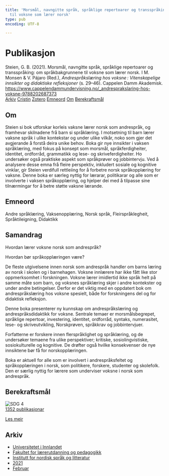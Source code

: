 ```yaml
---
title: 'Morsmål, navngitte språk, språklige repertoarer og transspråking: om språkbakgrunnene
  til voksne som lærer norsk'
type: pub
encoding: UTF-8

---
```

<h1>Publikasjon</h1>
<article id="csl-bib-container-45ZI4C9A" class="csl-bib-container">
  <div class="csl-bib-body"> <div class="csl-entry">Steien, G. B. (2021). Morsmål, navngitte språk, språklige repertoarer og transspråking: om språkbakgrunnene til voksne som lærer norsk. I M. Monsen &#38; V. Pájaro (Red.), <i>Andrespråkslæring hos voksne : Vitenskapelige innsikter og didaktiske refleksjoner</i> (s. 29–46). Cappelen Damm Akademisk. <a href="https://www.cappelendammundervisning.no/_andresprakslaring-hos-voksne-9788202687373">https://www.cappelendammundervisning.no/_andresprakslaring-hos-voksne-9788202687373</a></div> </div>
  <div class="csl-bib-buttons">
    <a href="#taxonomy-article-45ZI4C9A" alt="archive" class="csl-bib-button">Arkiv</a>
    <a href="https://app.cristin.no/results/show.jsf?id=1894201" alt="Cristin" class="csl-bib-button">Cristin</a>
    <a href="http://zotero.org/groups/5881554/items/45ZI4C9A" alt="Zotero" class="csl-bib-button">Zotero</a>
    <a href="#keywords-article-45ZI4C9A" alt="keywords" class="csl-bib-button">Emneord</a>
    <a href="#about-article-45ZI4C9A" alt="about_pub" class="csl-bib-button">Om</a>
    <a href="#sdg-article-45ZI4C9A" alt="sdg" class="csl-bib-button">Berekraftsmål</a>
  </div>
  <div id="csl-bib-meta-container-45ZI4C9A"></div>
</article>
<div id="csl-bib-meta-45ZI4C9A" class="csl-bib-meta">
  <article id="about-article-45ZI4C9A" class="about_pub-article">
    <h1>Om</h1>
    Steien si bok utforskar korleis vaksne lærer norsk som andrespråk, og framhevar skilnadene frå barn si språklæring. I motsetning til barn lærer vaksne språk i ulike kontekstar og under ulike vilkår, noko som gjer det avgjerande å forstå deira unike behov. Boka gir nye innsikter i vaksen språklæring, med fokus på konsept som morsmål, språkferdigheiter, identitet, ordforråd, grammatikk og lese- og skriveferdigheiter. Ho undersøker også praktiske aspekt som språkprøver og jobbintervju. Ved å analysere desse emna frå fleire perspektiv, inkludert sosiale og kognitive vinklar, gir Steien verdifull rettleiing for å forbetre norsk språkopplæring for vaksne. Denne boka er særleg nyttig for lærarar, politikarar og alle som er involverte i vaksen språkopplæring, og hjelper dei med å tilpasse sine tilnærmingar for å betre støtte vaksne lærande.
  </article>
  <article id="keywords-article-45ZI4C9A" class="keywords-article">
    <h1>Emneord</h1>
    Andre språklæring, Vaksenopplæring, Norsk språk, Fleirspråklegheit, Språktileigning, Didaktikk
  </article>
  <article id="abstract-article-45ZI4C9A" class="abstract-article">
    <h1>Samandrag</h1>
    Hvordan lærer voksne norsk som andrespråk? 
 
Hvordan bør språkopplæringen være? 
 
De fleste utgivelsene innen norsk som andrespråk handler om barns læring av norsk i skolen og i barnehagen. Voksne innlærere har ikke fått like stor oppmerksomhet i forskningen. Voksne lærer imidlertid ikke språk helt på samme måte som barn, og voksnes språklæring skjer i andre kontekster og under andre betingelser. Derfor er det viktig med en oppdatert bok om andrespråkslæring hos voksne spesielt, både for forskningens del og for didaktisk refleksjon. 
 
Denne boka presenterer ny kunnskap om andrespråkslæring og andrespråksdidaktikk for voksne. Sentrale temaer er morsmålsbegrepet, språklige repertoar, investering, identitet, ordforråd, syntaks, numerasitet, lese- og skriveutvikling, Norskprøven, språkkrav og jobbintervjuer. 
 
Forfatterne er forskere innen flerspråklighet og språklæring, og de undersøker temaene fra ulike perspektiver; kritiske, sosiolingvistiske, sosiokulturelle og kognitive. De drøfter også hvilke konsekvenser de nye innsiktene bør få for norskopplæringen. 
 
Boka er aktuell for alle som er involvert i andrespråksfeltet og språkopplæringen i norsk, som politikere, forskere, studenter og skolefolk. Den er særlig nyttig for lærere som underviser voksne i norsk som andrespråk.
  </article>
  <article id="sdg-article-45ZI4C9A" class="sdg-article">
    <h1>Berekraftsmål</h1>
    <div class="sdg-container"><div id="sdg4" class="sdg">
        <img src="{{< params subfolder >}}images/sdg/sdg04_nn.png" class="image" alt="SDG 4">
        <div class="sdg-overlay">
          <a href="{{< params subfolder >}}nn/archive/?sdg=4#archive" class="sdg-publication-count"><span>1352</span> publikasjonar</a>
          <p><a href="https://fn.no/om-fn/fns-baerekraftsmaal/god-utdanning?lang=nno-NO" class="sdg-read-more">Les meir</a></p>
        </div>
      </div></div>
  </article>
  <article id="taxonomy-article-45ZI4C9A" class="taxonomy-article">
    <h1>Arkiv</h1>
    <ul>
      <li><a href="{{< params subfolder >}}nn/archive/?key=3DCRN523">Universitetet i Innlandet</a></li>
      <li><a href="{{< params subfolder >}}nn/archive/?key=WYNZA47F">Fakultet for lærerutdanning og pedagogikk</a></li>
      <li><a href="{{< params subfolder >}}nn/archive/?key=T9U6ILTU">Institutt for nordisk språk og litteratur</a></li>
      <li><a href="{{< params subfolder >}}nn/archive/?key=IAPSBJWP">2021</a></li>
      <li><a href="{{< params subfolder >}}nn/archive/?key=INK4CSLC">Februar</a></li>
    </ul>
  </article>
</div>
